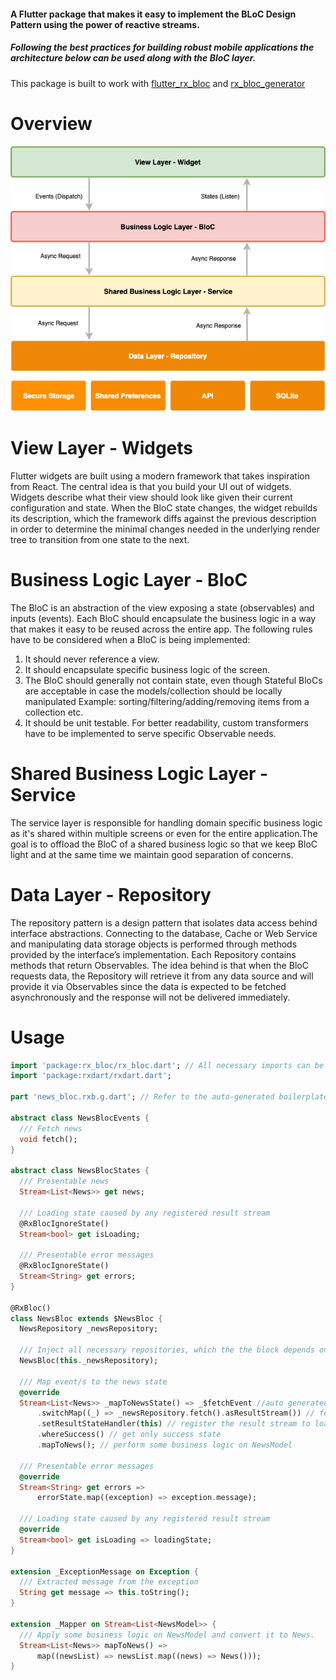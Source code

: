 #### A Flutter package that makes it easy to implement the BLoC Design Pattern using the power of reactive streams.
##### Following the best practices for building robust mobile applications the architecture below can be used along with the BloC layer.

This package is built to work with [flutter_rx_bloc](https://github.com/Prime-Holding/FlutterRxBloc) and [rx_bloc_generator](https://github.com/Prime-Holding/RxBlocGenerator)

# Overview
![Image of Yaktocat](doc/asset/ArchitecturalDiagram.png)

# View Layer - Widgets
Flutter widgets are built using a modern framework that takes inspiration from React. The central idea is that you build your UI out of widgets. Widgets describe what their view should look like given their current configuration and state. When the BloC state changes, the widget rebuilds its description, which the framework diffs against the previous description in order to determine the minimal changes needed in the underlying render tree to transition from one state to the next.

# Business Logic Layer - BloC
The BloC is an abstraction of the view exposing a state (observables) and inputs (events). Each BloC should encapsulate the business logic in a way that makes it easy to be reused across the entire app. The following rules have to be considered when a BloC is being implemented:
1. It should never reference a view.
2. It should encapsulate specific business logic of the screen.
3. The BloC should generally not contain state, even though Stateful BloCs are acceptable in case the models/collection should be locally manipulated Example: sorting/filtering/adding/removing items from a collection etc.
4. It should be unit testable.
For better readability, custom transformers have to be implemented to serve specific Observable needs.

# Shared Business Logic Layer - Service
The service layer is responsible for handling domain specific business logic as it's shared within multiple screens or even for the entire application.The goal is to offload the BloC of a shared business logic so that we keep BloC light and at the same time we maintain good separation of concerns.

# Data Layer - Repository
The repository pattern is a design pattern that isolates data access behind interface abstractions. Connecting to the database, Cache or Web Service and manipulating data storage objects is performed through methods provided by the interface’s implementation. Each Repository contains methods that return Observables. The idea behind is that when the BloC requests data, the Repository will retrieve it from any data source and will provide it via Observables since the data is expected to be fetched asynchronously and the response will not be delivered immediately.

# Usage

```dart
import 'package:rx_bloc/rx_bloc.dart'; // All necessary imports can be added first
import 'package:rxdart/rxdart.dart';

part 'news_bloc.rxb.g.dart'; // Refer to the auto-generated boilerplate code

abstract class NewsBlocEvents {
  /// Fetch news
  void fetch();
}

abstract class NewsBlocStates {
  /// Presentable news
  Stream<List<News>> get news;

  /// Loading state caused by any registered result stream
  @RxBlocIgnoreState()
  Stream<bool> get isLoading;

  /// Presentable error messages
  @RxBlocIgnoreState()
  Stream<String> get errors;
}

@RxBloc()
class NewsBloc extends $NewsBloc {
  NewsRepository _newsRepository;

  /// Inject all necessary repositories, which the the block depends on.
  NewsBloc(this._newsRepository);

  /// Map event/s to the news state
  @override
  Stream<List<News>> _mapToNewsState() => _$fetchEvent //auto generated subject
      .switchMap((_) => _newsRepository.fetch().asResultStream()) // fetch news
      .setResultStateHandler(this) // register the result stream to loading/exception
      .whereSuccess() // get only success state
      .mapToNews(); // perform some business logic on NewsModel

  /// Presentable error messages
  @override
  Stream<String> get errors =>
      errorState.map((exception) => exception.message);

  /// Loading state caused by any registered result stream
  @override
  Stream<bool> get isLoading => loadingState;
}

extension _ExceptionMessage on Exception {
  /// Extracted message from the exception
  String get message => this.toString();
}

extension _Mapper on Stream<List<NewsModel>> {
  /// Apply some business logic on NewsModel and convert it to News.
  Stream<List<News>> mapToNews() =>
      map((newsList) => newsList.map((news) => News()));
}
```
